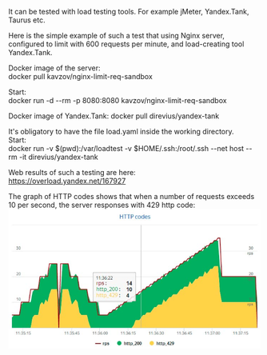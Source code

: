 It can be tested with load testing tools. For example jMeter, Yandex.Tank, Taurus etc.

Here is the simple example of such a test that using Nginx server, configured to limit with 600 requests per minute, and load-creating tool Yandex.Tank.

Docker image of the server:  
docker pull kavzov/nginx-limit-req-sandbox

Start:  
docker run -d --rm -p 8080:8080 kavzov/nginx-limit-req-sandbox

Docker image of Yandex.Tank:
docker pull direvius/yandex-tank

It's obligatory to have the file load.yaml inside the working directory.  
Start:  
docker run -v $(pwd):/var/loadtest -v $HOME/.ssh:/root/.ssh --net host --rm -it direvius/yandex-tank

Web results of such a testing are here:  
https://overload.yandex.net/167927

The graph of HTTP codes shows that when a number of requests exceeds 10 per second, the server responses with 429 http code:    
![http_codes](http_codes.jpg)
